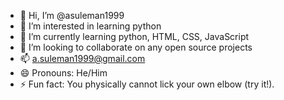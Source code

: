 - 👋 Hi, I’m @asuleman1999
- 👀 I’m interested in learning python
- 🌱 I’m currently learning python, HTML, CSS, JavaScript
- 💞️ I’m looking to collaborate on any open source projects
- 📫 a.suleman1999@gmail.com
- 😄 Pronouns: He/Him
- ⚡ Fun fact: You physically cannot lick your own elbow (try it!).

<!---
asuleman1999/asuleman1999 is a ✨ special ✨ repository because its `README.md` (this file) appears on your GitHub profile.
You can click the Preview link to take a look at your changes.
--->
